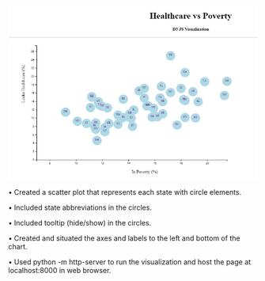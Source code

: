     
![alt text](https://github.com/Supriya0115/Data-Journalism/blob/master/HealthcarePoverty.JPG)

•	Created a scatter plot that represents each state with circle elements. 

•	Included state abbreviations in the circles.

•	Included tooltip (hide/show) in the circles.

•	Created and situated the axes and labels to the left and bottom of the chart.

•	Used python -m http-server to run the visualization and host the page at localhost:8000 in  web     browser.



